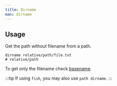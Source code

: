 ```yaml
---
title: Dirname
man: dirname
---
```


## Usage

Get the path without filename from a path.

```shell
dirname relative/path/file.txt
# relative/path
```

To get only the filename check [basename](/tool/linux/package/basename).

:::tip
If using `fish`, you may also use `path dirname`.
:::
